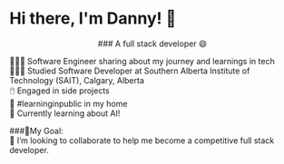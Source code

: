 # Hi there, I'm Danny! 👋
<center>
### A full stack developer 😄
</center>

👩🏻‍💻 Software Engineer sharing about my journey and learnings in tech <br/>
👩🏻‍🎓 Studied Software Developer at Southern Alberta Institute of Technology (SAIT), Calgary, Alberta <br/>
🖱️ Engaged in side projects <br/>
🏡 #learninginpublic in my home <br/>
🌱 Currently learning about AI! <br/>

###🎯My Goal: <br/>
🔭 I’m looking to collaborate to help me become a competitive full stack developer.

